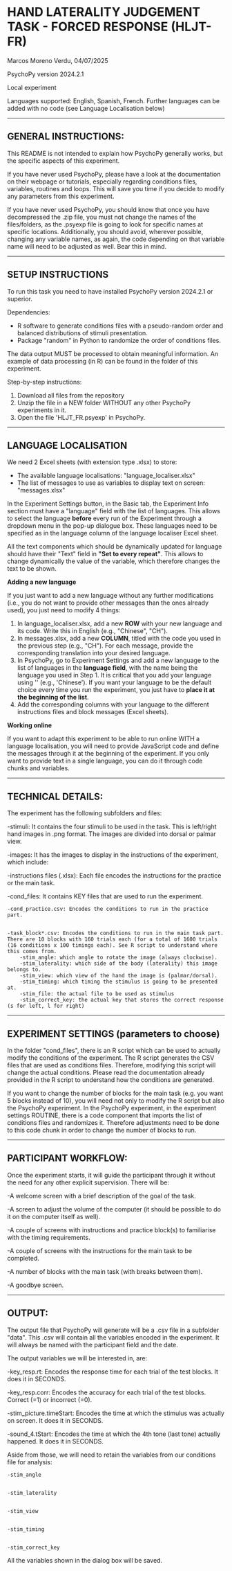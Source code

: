 # HAND LATERALITY JUDGEMENT TASK - FORCED RESPONSE (HLJT-FR)

Marcos Moreno Verdu, 04/07/2025


PsychoPy version 2024.2.1


Local experiment


Languages supported: English, Spanish, French. Further languages can be added with no code (see Language Localisation below)


---------------------------------------
## GENERAL INSTRUCTIONS: ##

This README is not intended to explain how PsychoPy generally works, but the specific aspects of this experiment.

If you have never used PsychoPy, please have a look at the documentation on their webpage or tutorials, especially regarding conditions files, variables, routines and loops. This will save you time if you decide to modify any parameters from this experiment.

If you have never used PsychoPy, you should know that once you have decompressed the .zip file, you must not change the names of the files/folders, as the .psyexp file is going to look for specific names at specific locations. Additionally, you should avoid, wherever possible, changing any variable names, as again, the code depending on that variable name will need to be adjusted as well. Bear this in mind.

---------------------------------------
## SETUP INSTRUCTIONS ##

To run this task you need to have installed PsychoPy version 2024.2.1 or superior.

Dependencies:
- R software to generate conditions files with a pseudo-random order and balanced distributions of stimuli presentation.
- Package "random" in Python to randomize the order of conditions files.

The data output MUST be processed to obtain meaningful information. An example of data processing (in R) can be found in the folder of this experiment. 

Step-by-step instructions:
1) Download all files from the repository
2) Unzip the file in a NEW folder WITHOUT any other PsychoPy experiments in it.
3) Open the file 'HLJT_FR.psyexp' in PsychoPy.

---------------------------------------
## LANGUAGE LOCALISATION ##

We need 2 Excel sheets (with extension type .xlsx) to store:
- The available language localisations: "language_localiser.xlsx"
- The list of messages to use as variables to display text on screen: "messages.xlsx"

In the Experiment Settings button, in the Basic tab, the Experiment Info section must have a "language" field with the list of languages. This allows to select the language **before** every run of the Experiment through a dropdown menu in the pop-up dialogue box. These languages need to be specified as in the language column of the language localiser Excel sheet.

All the text components which should be dynamically updated for language should have their "Text" field in **"Set to every repeat"**. This allows to change dynamically the value of the variable, which therefore changes the text to be shown.

**Adding a new language**

If you just want to add a new language without any further modifications (i.e., you do not want to provide other messages than the ones already used), you just need to modify 4 things:
1. In language_localiser.xlsx, add a new **ROW** with your new language and its code. Write this in English (e.g., "Chinese", "CH").
2. In messages.xlsx, add a new **COLUMN**, titled with the code you used in the previous step (e.g., "CH"). For each message, provide the corresponding translation into your desired language.
3. In PsychoPy, go to Experiment Settings and add a new language to the list of languages in the **language field**, with the name being the language you used in Step 1. It is critical that you add your language using '' (e.g., 'Chinese'). If you want your language to be the default choice every time you run the experiment, you just have to **place it at the beginning of the list**.
4. Add the corresponding columns with your language to the different instructions files and block messages (Excel sheets).

**Working online**


If you want to adapt this experiment to be able to run online WITH a language localisation, you will need to provide JavaScript code and define the messages through it at the beginning of the experiment. If you only want to provide text in a single language, you can do it through code chunks and variables.

---------------------------------------
## TECHNICAL DETAILS: ##

The experiment has the following subfolders and files:

-stimuli: It contains the four stimuli to be used in the task. This is left/right hand images in .png format. The images are divided into dorsal or palmar view.

-images: It has the images to display in the instructions of the experiment, which include:

-instructions files (.xlsx): Each file encodes the instructions for the practice or the main task.

-cond_files: It contains KEY files that are used to run the experiment.


	-cond_practice.csv: Encodes the conditions to run in the practice part.


	-task_block*.csv: Encodes the conditions to run in the main task part. There are 10 blocks with 160 trials each (for a total of 1600 trials (16 conditions x 100 timings each). See R script to understand where this comes from.
		-stim_angle: which angle to rotate the image (always clockwise).
		-stim_laterality: which side of the body (laterality) this image belongs to.
		-stim_view: which view of the hand the image is (palmar/dorsal).
		-stim_timing: which timing the stimulus is going to be presented at.
		-stim_file: the actual file to be used as stimulus
		-stim_correct_key: the actual key that stores the correct response (s for left, l for right)
---------------------------------------
## EXPERIMENT SETTINGS (parameters to choose) ##

In the folder "cond_files", there is an R script which can be used to actually modify the conditions of the experiment. The R script generates the CSV files that are used as conditions files. Therefore, modifying this script will change the actual conditions. Please read the documentation already provided in the R script to understand how the conditions are generated.

If you want to change the number of blocks for the main task (e.g. you want 5 blocks instead of 10), you will need not only to modify the R script but also the PsychoPy experiment. In the PsychoPy experiment, in the experiment settings ROUTINE, there is a code component that imports the list of conditions files and randomizes it. Therefore adjustments need to be done to this code chunk in order to change the number of blocks to run.
	
	
---------------------------------------
## PARTICIPANT WORKFLOW: ##

Once the experiment starts, it will guide the participant through it without the need for any other explicit supervision. There will be:


-A welcome screen with a brief description of the goal of the task.
	
-A screen to adjust the volume of the computer (it should be possible to do it on the computer itself as well).

-A couple of screens with instructions and practice block(s) to familiarise with the timing requirements.

-A couple of screens with the instructions for the main task to be completed.

-A number of blocks with the main task (with breaks between them).

-A goodbye screen.

---------------------------------------
## OUTPUT: ##

The output file that PsychoPy will generate will be a .csv file in a subfolder "data". This .csv will contain all the variables encoded in the experiment. It will always be named with the participant field and the date.

The output variables we will be interested in, are:
	
-key_resp.rt: Encodes the response time for each trial of the test blocks. It does it in SECONDS.

-key_resp.corr: Encodes the accuracy for each trial of the test blocks. Correct (=1) or incorrect (=0).

-stim_picture.timeStart: Encodes the time at which the stimulus was actually on screen. It does it in SECONDS.

-sound_4.tStart: Encodes the time at which the 4th tone (last tone) actually happened. It does it in SECONDS.

Aside from those, we will need to retain the variables from our conditions file for analysis:
	

	-stim_angle


	-stim_laterality


	-stim_view


	-stim_timing


	-stim_correct_key

All the variables shown in the dialog box will be saved.
